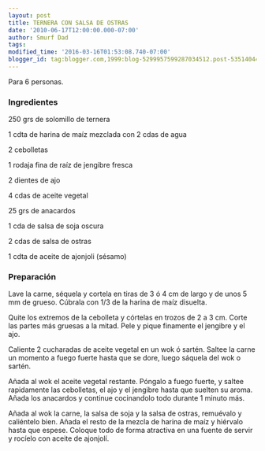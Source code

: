 ```yaml
---
layout: post
title: TERNERA CON SALSA DE OSTRAS
date: '2010-06-17T12:00:00.000-07:00'
author: Smurf Dad
tags: 
modified_time: '2016-03-16T01:53:08.740-07:00'
blogger_id: tag:blogger.com,1999:blog-5299957599287034512.post-5351404499543006093
---
```


Para 6 personas.

<h3>Ingredientes</h3>

250 grs de solomillo de ternera

1 cdta de harina de maíz mezclada con 2 cdas de agua

2 cebolletas

1 rodaja fina de raíz de jengibre fresca

2 dientes de ajo

4 cdas de aceite vegetal

25 grs de anacardos

1 cda de salsa de soja oscura

2 cdas de salsa de ostras

1 cdta de aceite de ajonjoli (sésamo)

<h3>Preparación</h3>

Lave la carne, séquela y cortela en tiras de 3 ó 4 cm de largo y de unos 5 mm de grueso. Cúbrala con 1/3 de la harina de maíz disuelta.

Quite los extremos de la cebolleta y córtelas en trozos de 2 a 3 cm. Corte las partes más gruesas a la mitad. Pele y pique finamente el jengibre y el ajo.

Caliente 2 cucharadas de aceite vegetal en un wok ó sartén. Saltee la carne un momento a fuego fuerte hasta que se dore, luego sáquela del wok o sartén.

Añada al wok el aceite vegetal restante. Póngalo a fuego fuerte, y saltee rapidamente las cebolletas, el ajo y el jengibre hasta que suelten su aroma. Añada los anacardos y continue cocinandolo todo durante 1 minuto más.

Añada al wok la carne, la salsa de soja y la salsa de ostras, remuévalo y caliéntelo bien. Añada el resto de la mezcla de harina de maíz y hiérvalo hasta que espese. Coloque todo de forma atractiva en una fuente de servir y rocíelo con aceite de ajonjolí.

